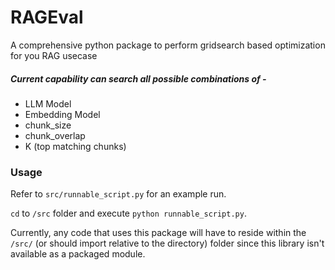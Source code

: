# RAGEval
A comprehensive python package to perform gridsearch based optimization for you RAG usecase

##### Current capability can search all possible combinations of -
- LLM Model
- Embedding Model
- chunk_size
- chunk_overlap
- K (top matching chunks)

### Usage
Refer to `src/runnable_script.py` for an example run.

`cd` to `/src` folder and execute `python runnable_script.py`.

Currently, any code that uses this package will have to reside within the `/src/` (or should import relative to the directory) folder since this library isn't available as a packaged module.